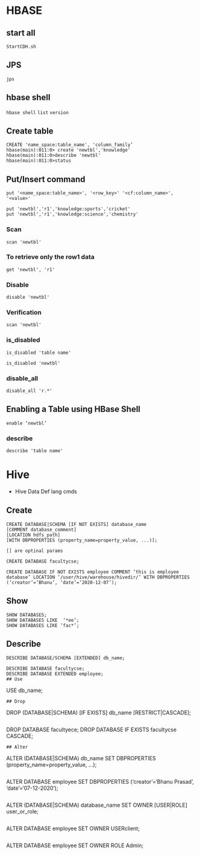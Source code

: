 # HBASE
## start all
`StartCDH.sh`
## JPS
`jps`
## hbase shell
`hbase shell`
`list`
`version`
## Create table
```hbase
CREATE 'name_space:table_name', 'column_family’
hbase(main):011:0> create 'newtbl','knowledge'
hbase(main):011:0>describe 'newtbl'
hbase(main):011:0>status
```
## Put/Insert command
```
put '<name_space:table_name>', '<row_key>' '<cf:column_name>', '<value>'
```
```
put 'newtbl','r1','knowledge:sports','cricket'
put 'newtbl','r1','knowledge:science','chemistry'
```
### Scan
```
scan 'newtbl'
```
### To retrieve only the row1 data
```
get 'newtbl', 'r1'
```
### Disable
```
disable 'newtbl'
```
### Verification
```
scan 'newtbl'
```
### is_disabled
```
is_disabled 'table name'
```
```
is_disabled 'newtbl'
```
### disable_all
```
disable_all 'r.*'
```
## Enabling a Table using HBase Shell
```
enable ‘newtbl’
```
### describe
```
describe 'table name'
```
# Hive
- Hive Data Def lang cmds
## Create
```
CREATE DATABASE|SCHEMA [IF NOT EXISTS] database_name
[COMMENT database_comment]
[LOCATION hdfs_path]
[WITH DBPROPERTIES (property_name=property_value, ...)];
```
`[] are optinal params`
```
CREATE DATABASE facultycse;
```
```
CREATE DATABASE IF NOT EXISTS employee COMMENT ‘this is employee database’ LOCATION ‘/user/hive/warehouse/hivedir/’ WITH DBPROPERTIES (‘creator’=‘Bhanu’, ‘date’=‘2020-12-07’);
```
## Show
```
SHOW DATABASES;
SHOW DATABASES LIKE  ‘*ee’;
SHOW DATABASES LIKE ‘fac*’;
```
## Describe
```
DESCRIBE DATABASE/SCHEMA [EXTENDED] db_name;
```
```
DESCRIBE DATABASE facultycse;
DESCRIBE DATABASE EXTENDED employee;
## Use
```
USE db_name;
```
## Drop
```
DROP (DATABASE|SCHEMA) [IF EXISTS] db_name [RESTRICT|CASCADE];
```
```
DROP DATABASE facultyece;
DROP DATABASE IF EXISTS facultycse CASCADE;
```
## Alter
```
ALTER (DATABASE|SCHEMA) db_name SET DBPROPERTIES (property_name=property_value, ...);
```
```
ALTER DATABASE employee SET DBPROPERTIES (‘creator’=‘Bhanu Prasad’, ‘date’=‘07-12-2020’);
```
```
ALTER (DATABASE|SCHEMA) database_name SET OWNER [USER|ROLE] user_or_role;
```
```
ALTER DATABASE employee SET OWNER USERclient;
```
```
ALTER DATABASE employee SET OWNER ROLE Admin;
```
